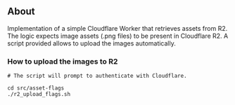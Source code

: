 ## About

Implementation of a simple Cloudflare Worker that retrieves assets from R2. 
The logic expects image assets (.png files) to be present in Cloudflare R2. A script provided allows to upload the images automatically.

### How to upload the images to R2

```
# The script will prompt to authenticate with Cloudflare.

cd src/asset-flags
./r2_upload_flags.sh
```
